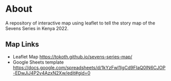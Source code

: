 # About
A repository of interactive map using leaflet to tell the story map of the Sevens Series in Kenya 2022.


## Map Links
- Leaflet Map https://tokoth.github.io/sevens-series-map/
- Google Sheets template https://docs.google.com/spreadsheets/d/1kYzFwl1IgCd9FIaQ0IN6CJOP-EDwJiJ4P2v4AzxN2Xw/edit#gid=0

